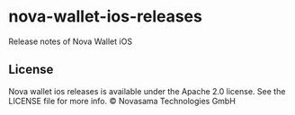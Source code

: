 # nova-wallet-ios-releases
Release notes of Nova Wallet iOS
## License
Nova wallet ios releases is available under the Apache 2.0 license. See the LICENSE file for more info.
© Novasama Technologies GmbH 